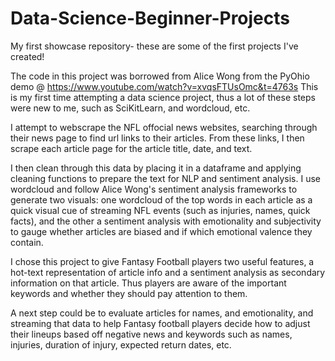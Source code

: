 # Data-Science-Beginner-Projects
My first showcase repository- these are some of the first projects I've created!

The code in this project was borrowed from Alice Wong from the PyOhio demo @ https://www.youtube.com/watch?v=xvqsFTUsOmc&t=4763s
This is my first time attempting a data science project, thus a lot of these steps were new to me, such as SciKitLearn, and wordcloud, etc. 

I attempt to webscrape the NFL offocial news websites, searching through their news page to find url links to their articles. From these links, I then scrape each article page for the article title, date, and text. 

I then clean through this data by placing it in a dataframe and applying cleaning functions to prepare the text for NLP and sentiment analysis. I use wordcloud and follow Alice Wong's sentiment analysis frameworks to generate two visuals: one wordcloud of the top words in each article as a quick visual cue of streaming NFL events (such as injuries, names, quick facts), and the other a sentiment analysis with emotionality and subjectivity to gauge whether articles are biased and if which emotional valence they contain. 

I chose this project to give Fantasy Football players two useful features, a hot-text representation of article info and a sentiment analysis as secondary information on that article. Thus players are aware of the important keywords and whether they should pay attention to them. 

A next step could be to evaluate articles for names, and emotionality, and streaming that data to help Fantasy football players decide how to adjust their lineups based off negative news and keywords such as names, injuries, duration of injury, expected return dates, etc. 
